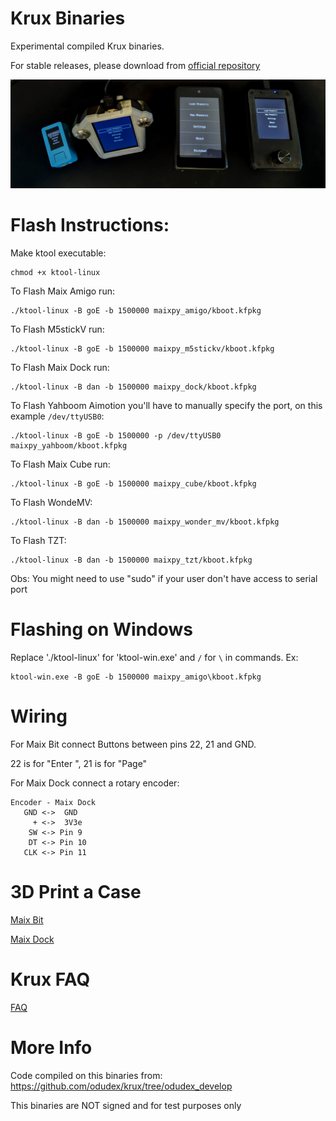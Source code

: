 # Krux Binaries
Experimental compiled Krux binaries.

For stable releases, please download from [official repository](https://github.com/selfcustody/krux/releases/latest)

![plot](./Images/all.jpeg)

# Flash Instructions:
Make ktool executable:
```
chmod +x ktool-linux 
```

To Flash Maix Amigo run:
```
./ktool-linux -B goE -b 1500000 maixpy_amigo/kboot.kfpkg
```

To Flash M5stickV run:
```
./ktool-linux -B goE -b 1500000 maixpy_m5stickv/kboot.kfpkg
```

To Flash Maix Dock run:
```
./ktool-linux -B dan -b 1500000 maixpy_dock/kboot.kfpkg
```

To Flash Yahboom Aimotion you'll have to manually specify the port, on this example `/dev/ttyUSB0`:
```
./ktool-linux -B goE -b 1500000 -p /dev/ttyUSB0 maixpy_yahboom/kboot.kfpkg
```

To Flash Maix Cube run:
```
./ktool-linux -B goE -b 1500000 maixpy_cube/kboot.kfpkg
```

To Flash WondeMV:
```
./ktool-linux -B dan -b 1500000 maixpy_wonder_mv/kboot.kfpkg
```

To Flash TZT:
```
./ktool-linux -B dan -b 1500000 maixpy_tzt/kboot.kfpkg
```

Obs: You might need to use "sudo" if your user don't have access to serial port

# Flashing on Windows

Replace './ktool-linux' for 'ktool-win.exe' and `/` for `\` in commands. Ex:
```
ktool-win.exe -B goE -b 1500000 maixpy_amigo\kboot.kfpkg
```


# Wiring

For Maix Bit connect Buttons between pins 22, 21 and GND.

22 is for "Enter ", 21 is for "Page"

For Maix Dock connect a rotary encoder:

```
Encoder - Maix Dock
   GND <->  GND
     + <->  3V3e
    SW <-> Pin 9
    DT <-> Pin 10
   CLK <-> Pin 11
```

# 3D Print a Case

[Maix Bit](https://github.com/odudex/MaixBitCase)

[Maix Dock](https://github.com/odudex/DockEncoderCase)

# Krux FAQ

[FAQ](https://selfcustody.github.io/krux/faq/)

# More Info
Code compiled on this binaries from: https://github.com/odudex/krux/tree/odudex_develop

This binaries are NOT signed and for test purposes only
